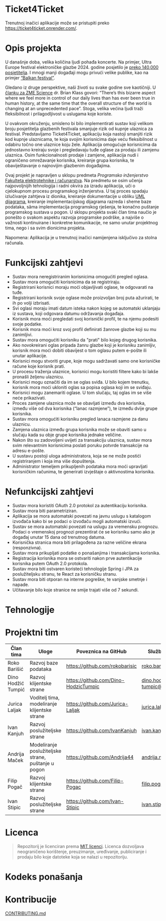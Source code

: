 # Ticket4Ticket 

Trenutnoj inačici aplikacije može se pristupiti preko https://ticket4ticket.onrender.com/.

# Opis projekta

U današnje doba, velika količina ljudi pohađa koncerte. Na primjer, Ultra Europe festival elektroničke glazbe 2024. godine posjetilo je [preko 140,000 posjetitelja](https://www.festground.com/events/ultra-europe-2024/312). I mnogi manji događaji mogu privući velike publike, kao na primjer [“Balkan festival”](https://www.vecernji.hr/showbiz/balkanske-trap-zvijezde-odrzale-koncert-u-areni-zagreb-desingerica-se-polugol-bacio-u-publiku-1768616). 

Gledano iz druge perspektive, naši životi su svake godine sve kaotičniji. U [članku za ZME Science](https://www.zmescience.com/feature-post/pieces/theres-way-more-chaos-in-our-lives-than-you-think-this-scientist-says-its-empowering/) dr. Brian Klass govori: “There’s this bizarre aspect where we feel more in control of our daily lives than has ever been true in human history, at the same time that the overall structure of the world is changing at an unprecedented pace”. Stoga, velika većina ljudi traži fleksibilnost i prilagodljivost u uslugama koje koriste.

U ovakvom okruženju, smisleno bi bilo implementirati sustav koji velikom broju posjetitelja glazbenih festivala smanjuje rizik od kupnje ulaznica za festival. Predstavljamo Ticket4Ticket, aplikaciju koja nastoji smanjiti rizik kod kupnje ulaznicama, te koja svojim korisnicima daje veću fleksibilnost u odabiru točno one ulaznice koju žele. Aplikacija omogućuje korisnicima da jednostavno kreiraju svoje i pregledavaju tuđe oglase za prodaju ili zamjenu ulaznica. Osim funkcionalnosti prodaje i zamjene, aplikacija nudi i ograničeno omrežavanje korisnika, kreiranje grupa korisnika, te obaviještavanje o najnovijim glazbenim događajima. 

Ovaj projekt je napravljen u sklopu predmeta *Programsko inženjerstvo* [Fakulteta elektrotehnike i računarstva](https://www.fer.unizg.hr/). Na predmetu se osim učenja najpovoljnijih tehnologija i radni okvira za izradu aplikacija, uči o cjelokupnom procesu programskog inženjerstva. U taj proces spadaju izlučivanje zahtjeva iz dionika, kreiranje dokumentacije u obliku [UML dijagrama](https://www.uml-diagrams.org/uml-25-diagrams.html), kreiranje implementacijskog dijagrama razreda i sheme baze podataka, sâma implementacija programskog rješenja, te konačno puštanje programskog sustava u pogon. U sklopu projekta svaki član tima naučio je ponešto o svakom aspektu razvoja programske podrške, a najviše o važnosti kontinuirane i konkretne komunikacije, ne samo unutar projektnog tima, nego i sa svim dionicima projekta. 

Napomena: Aplikacija je u trenutnoj inačici namijenjena isključivo za stolna računala.

# Funkcijski zahtjevi

* Sustav mora neregistriranim korisnicima omogućiti pregled oglasa.
* Sustav mora omogućiti korisnicima da se registriraju.
* Registrirani korisnici moraju moći objavljivati oglase, te odgovarati na tuđe.
* Registrirani korisnik svoje oglase može proizvoljan broj puta ažurirati, te ih po volji izbrisati.
* Svi oglasi moraju imati datum isteka nakon kojeg se automatski uklanjaju iz sustava, koji odgovara datumu održavanja događaja.
* Korisnik mora moći pregledati svoj korisnički profil, te na njemu podesiti svoje podatke.
* Korisnik mora moći kroz svoj profil definirati žanrove glazbe koji su mu zanimljivi.
* Sustav mora omogućiti korisniku da "prati" bilo kojeg drugog korisnika.
* Ako novokreirani oglas pripada žanru glazbe koji je korisniku zanimljiv, korisnik mora moći dobiti obavijest o tom oglasu putem e-pošte ili unutar aplikacije.
* Korisnici mogu stvoriti grupe, koje mogu sadržavati samo one korisničke račune koje korisnik prati.
* U procesu traženja ulaznice, korisnici mogu koristiti filtere kako bi lakše pronašli željenu ulaznicu.
* Korisnici mogu označiti da im se oglas sviđa. U bilo kojem trenutku, korisnik mora moći ukloniti oglas sa popisa oglasa koji im se sviđaju.
* Korisnici mogu zanemariti oglase. U tom slučaju, taj oglas im se više neće prikazivati.
* Proces zamjene ulaznica može se obavljati između dva korisnika, između više od dva korisnika (“lanac razmjene”), te između dvije grupe korisnika.
* Sustav mora omogućiti korisniku pregled lanaca razmjene za danu ulaznicu.
* Zamjena ulaznica između grupa korisnika može se obaviti samo u slučaju kada su obje grupe korisnika jednake veličine.
* Nakon što su zadovoljeni uvijeti za transakciju ulaznica, sustav mora svim relevantnim korisnicima poslati poruku potvrde transakcije na adresu e-pošte.
* U sustavu postoji uloga administratora, koja se ne može postići registriranjem i koja ima više dopuštenja.
* Administrator temeljem prikupljenih podataka mora moći upravljati korisničkim računima, te generirati izvještaje o aktivnostima korisnika.

# Nefunkcijski zahtjevi

* Sustav mora koristiti OAuth 2.0 protokol za autentikaciju korisnika.
* Sustav mora biti parametriziran.
* Aplikacija se mora automatski povezati na javnu uslugu s katalogom izvođača kako bi se podaci o izvođaču mogli automatski izvući.
* Sustav se mora automatski povezati na uslugu za vremensku prognozu. Podaci o vremenskoj prognozi prezentirat će se korisniku samo ako je događaj unutar 15 dana od trenutnog datuma.
* Korisnička stranica mora biti prilagođena za razne veličine ekrana (responzivna).
* Sustav mora prikupljati podatke o ponašanjima i transakcijama korisnika.
* Registracija korisnika mora se ostvariti nakon prve autentikacije korisnika putem OAuth 2.0 protokola.
* Sustav mora biti ostvaren koristeći tehnologije Spring i JPA za poslužiteljsku stranu, te React za korisničku stranu.
* Sustav mora biti otporan na interne pogreške, te vanjske smetnje i napade.
* Učitavanje bilo koje stranice ne smije trajati više od 7 sekundi.

# Tehnologije


# Projektni tim

| **Član tima** | **Uloge** | **Poveznica na GitHub** | **Službena mail adresa** |
|---|---|---|---|
| Roko Barišić | Razvoj baze podataka | https://github.com/rokobarisic | roko.barisic@fer.unizg.hr |
| Dino Hodžić Tumpić | Razvoj klijentske strane | https://github.com/Dino-HodzicTumpic | dino.hodzic-tumpic@fer.unizg.hr |
| Jurica Laljak | Voditelj tima, modeliranje klijentske strane | https://github.com/Jurica-Laljak | jurica.laljak@fer.unizg.hr |
| Ivan Kanjuh | Razvoj poslužiteljske strane | https://github.com/IvanKanjuh | ivan.kanjuh@fer.unizg.hr |
| Andrija Maček | Modeliranje poslužiteljske strane, puštanje u pogon | https://github.com/Andrija44 | andrija.macek@fer.unizg.hr |
| Filip Pogač | Razvoj klijentske strane | https://github.com/Filip-Pogac | filip.pogac@fer.unizg.hr |
| Ivan Stipic | Razvoj poslužiteljske strane | https://github.com/Ivan-Stipic | ivan.stipic@fer.unizg.hr |


# Licenca

> Repozitorij je licenciran prema [MIT licenci](https://opensource.org/license/mit). Licenca dozvoljava neograničeno korištenje, preuzimanje, uređivanje, publiciranje i
prodaju bilo koje datoteke koja se nalazi u repozitoriju.


# Kodeks ponašanja



# Kontribucije

[CONTRIBUTING.md](CONTRIBUTING.md)


